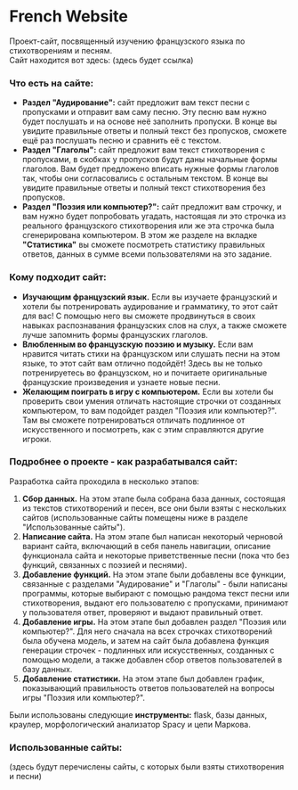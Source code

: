 # French Website
Проект-сайт, посвященный изучению французского языка по стихотворениям и песням.  
Сайт находится вот здесь: (здесь будет ссылка)  
### Что есть на сайте:  
* **Раздел "Аудирование":** сайт предложит вам текст песни с пропусками и отправит вам саму песню. Эту песню вам нужно будет послушать и на основе неё заполнить пропуски. В конце вы увидите правильные ответы и полный текст без пропусков, сможете ещё раз послушать песню и сравнить её с текстом.
* **Раздел "Глаголы":** сайт предложит вам текст стихотворения с пропусками, в скобках у пропусков будут даны начальные формы глаголов. Вам будет предложено вписать нужные формы глаголов так, чтобы они согласовались с остальным текстом. В конце вы увидите правильные ответы и полный текст стихотворения без пропусков.
* **Раздел "Поэзия или компьютер?":** сайт предложит вам строчку, и вам нужно будет попробовать угадать, настоящая ли это строчка из реального французского стихотворения или же эта строчка была сгенерирована компьютером. В этом же разделе на вкладке **"Статистика"** вы сможете посмотреть статистику правильных ответов, данных в сумме всеми пользователями на это задание.
### Кому подходит сайт:
* **Изучающим французский язык.** Если вы изучаете французский и хотели бы потренировать аудирование и грамматику, то этот сайт для вас! С помощью него вы сможете продвинуться в своих навыках распознавания французских слов на слух, а также сможете лучше запомнить формы французских глаголов.
* **Влюбленным во французскую поэзию и музыку.** Если вам нравится читать стихи на французском или слушать песни на этом языке, то этот сайт вам отлично подойдёт! Здесь вы не только потренируетесь во французском, но и почитаете оригинальные французские произведения и узнаете новые песни.
* **Желающим поиграть в игру с компьютером.** Если вы хотели бы проверить свои умения отличать настоящие строчки от созданных компьютером, то вам подойдет раздел "Поэзия или компьютер?". Там вы сможете потренироваться отличать подлинное от искусственного и посмотреть, как с этим справляются другие игроки.
### Подробнее о проекте - как разрабатывался сайт:
Разработка сайта проходила в несколько этапов:  
  1.  **Сбор данных.** На этом этапе была собрана база данных, состоящая из текстов стихотворений и песен, все они были взяты с нескольких сайтов (использованные сайты помещены ниже в разделе "Использованные сайты").
  2.  **Написание сайта.** На этом этапе был написан некоторый черновой вариант сайта, включающий в себя панель навигации, описание функционала сайта и некоторые приветственные песни (пока что без функций, связанных с поэзией и песнями).
  3.  **Добавление функций.** На этом этапе были добавлены все функции, связанные с разделами "Аудирование" и "Глаголы" - были написаны программы, которые выбирают с помощью рандома текст песни или стихотворения, выдают его пользователю с пропусками, принимают у пользователя ответ, проверяют и выдают правильный ответ.
  4.  **Добавление игры.** На этом этапе был добавлен раздел "Поэзия или компьютер?". Для него сначала на всех строчках стихотворений была обучена модель, и затем на сайт была добавлена функция генерации строчек - подлинных или искусственных, созданных с помощью модели, а также добавлен сбор ответов пользователей в базу данных.
  5.  **Добавление статистики.** На этом этапе был добавлен график, показывающий правильность ответов пользователей на вопросы игры "Поэзия или компьютер?".  

Были использованы следующие **инструменты:** flask, базы данных, краулер, морфологический анализатор Spacy и цепи Маркова.
### Использованные сайты:
(здесь будут перечислены сайты, с которых были взяты стихотворения и песни)
